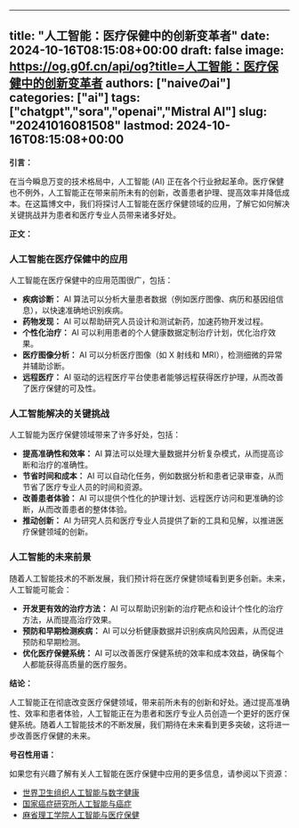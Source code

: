
---
title: "人工智能：医疗保健中的创新变革者"
date: 2024-10-16T08:15:08+00:00
draft: false
image: https://og.g0f.cn/api/og?title=人工智能：医疗保健中的创新变革者
authors: ["naiveのai"]
categories: ["ai"]
tags: ["chatgpt","sora","openai","Mistral AI"]
slug: "20241016081508"
lastmod: 2024-10-16T08:15:08+00:00
---
**引言：**

在当今瞬息万变的技术格局中，人工智能 (AI) 正在各个行业掀起革命。医疗保健也不例外，人工智能正在带来前所未有的创新，改善患者护理、提高效率并降低成本。在这篇博文中，我们将探讨人工智能在医疗保健领域的应用，了解它如何解决关键挑战并为患者和医疗专业人员带来诸多好处。

**正文：**

### 人工智能在医疗保健中的应用

人工智能在医疗保健中的应用范围很广，包括：

- **疾病诊断：** AI 算法可以分析大量患者数据（例如医疗图像、病历和基因组信息），以快速准确地识别疾病。
- **药物发现：** AI 可以帮助研究人员设计和测试新药，加速药物开发过程。
- **个性化治疗：** AI 可以利用患者的个人健康数据定制治疗计划，优化治疗效果。
- **医疗图像分析：** AI 可以分析医疗图像（如 X 射线和 MRI），检测细微的异常并辅助诊断。
- **远程医疗：** AI 驱动的远程医疗平台使患者能够远程获得医疗护理，从而改善了医疗保健的可及性。

### 人工智能解决的关键挑战

人工智能为医疗保健领域带来了许多好处，包括：

- **提高准确性和效率：** AI 算法可以处理大量数据并分析复杂模式，从而提高诊断和治疗的准确性。
- **节省时间和成本：** AI 可以自动化任务，例如数据分析和患者记录审查，从而节省了医疗专业人员的时间和资源。
- **改善患者体验：** AI 可以提供个性化的护理计划、远程医疗访问和更准确的诊断，从而改善患者的整体体验。
- **推动创新：** AI 为研究人员和医疗专业人员提供了新的工具和见解，以推进医疗保健领域的创新。

### 人工智能的未来前景

随着人工智能技术的不断发展，我们预计将在医疗保健领域看到更多创新。未来，人工智能可能会：

- **开发更有效的治疗方法：** AI 可以帮助识别新的治疗靶点和设计个性化的治疗方法，从而提高治疗效果。
- **预防和早期检测疾病：** AI 可以分析健康数据并识别疾病风险因素，从而促进预防和早期检测。
- **优化医疗保健系统：** AI 可以改善医疗保健系统的效率和成本效益，确保每个人都能获得高质量的医疗服务。

**结论：**

人工智能正在彻底改变医疗保健领域，带来前所未有的创新和好处。通过提高准确性、效率和患者体验，人工智能正在为患者和医疗专业人员创造一个更好的医疗保健系统。随着人工智能技术的不断发展，我们期待在未来看到更多突破，这将进一步改善医疗保健的未来。

**号召性用语：**

如果您有兴趣了解有关人工智能在医疗保健中应用的更多信息，请参阅以下资源：

- [世界卫生组织人工智能与数字健康](https://www.who.int/news-room/fact-sheets/detail/artificial-intelligence-for-health)
- [国家癌症研究所人工智能与癌症](https://www.cancer.gov/about-cancer/treatment/research/artificial-intelligence)
- [麻省理工学院人工智能与医疗保健](https://news.mit.edu/tag/artificial-intelligence-and-health-care)